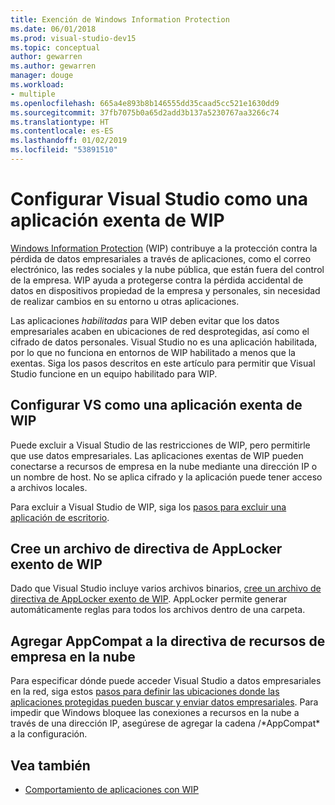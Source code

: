 ```yaml
---
title: Exención de Windows Information Protection
ms.date: 06/01/2018
ms.prod: visual-studio-dev15
ms.topic: conceptual
author: gewarren
ms.author: gewarren
manager: douge
ms.workload:
- multiple
ms.openlocfilehash: 665a4e893b8b146555dd35caad5cc521e1630dd9
ms.sourcegitcommit: 37fb7075b0a65d2add3b137a5230767aa3266c74
ms.translationtype: HT
ms.contentlocale: es-ES
ms.lasthandoff: 01/02/2019
ms.locfileid: "53891510"
---
```

# <a name="configure-visual-studio-as-a-wip-exempt-app"></a>Configurar Visual Studio como una aplicación exenta de WIP

[Windows Information Protection](/windows/security/information-protection/windows-information-protection/protect-enterprise-data-using-wip) (WIP) contribuye a la protección contra la pérdida de datos empresariales a través de aplicaciones, como el correo electrónico, las redes sociales y la nube pública, que están fuera del control de la empresa. WIP ayuda a protegerse contra la pérdida accidental de datos en dispositivos propiedad de la empresa y personales, sin necesidad de realizar cambios en su entorno u otras aplicaciones.

Las aplicaciones *habilitadas* para WIP deben evitar que los datos empresariales acaben en ubicaciones de red desprotegidas, así como el cifrado de datos personales. Visual Studio no es una aplicación habilitada, por lo que no funciona en entornos de WIP habilitado a menos que la exentas. Siga los pasos descritos en este artículo para permitir que Visual Studio funcione en un equipo habilitado para WIP.

## <a name="configure-vs-as-a-wip-exempt-app"></a>Configurar VS como una aplicación exenta de WIP

Puede excluir a Visual Studio de las restricciones de WIP, pero permitirle que use datos empresariales. Las aplicaciones exentas de WIP pueden conectarse a recursos de empresa en la nube mediante una dirección IP o un nombre de host. No se aplica cifrado y la aplicación puede tener acceso a archivos locales.

Para excluir a Visual Studio de WIP, siga los [pasos para excluir una aplicación de escritorio](/windows/security/information-protection/windows-information-protection/create-wip-policy-using-intune-azure#exempt-apps-from-a-wip-policy).

## <a name="create-a-wip-exempt-applocker-policy-file"></a>Cree un archivo de directiva de AppLocker exento de WIP

Dado que Visual Studio incluye varios archivos binarios, [cree un archivo de directiva de AppLocker exento de WIP](/windows/security/threat-protection/windows-defender-application-control/applocker/run-the-automatically-generate-rules-wizard). AppLocker permite generar automáticamente reglas para todos los archivos dentro de una carpeta.

## <a name="add-appcompat-to-the-enterprise-cloud-resource-policy"></a>Agregar AppCompat a la directiva de recursos de empresa en la nube

Para especificar dónde puede acceder Visual Studio a datos empresariales en la red, siga estos [pasos para definir las ubicaciones donde las aplicaciones protegidas pueden buscar y enviar datos empresariales](/windows/security/information-protection/windows-information-protection/create-wip-policy-using-intune-azure#choose-where-apps-can-access-enterprise-data). Para impedir que Windows bloquee las conexiones a recursos en la nube a través de una dirección IP, asegúrese de agregar la cadena /\*AppCompat\* a la configuración.

## <a name="see-also"></a>Vea también

- [Comportamiento de aplicaciones con WIP](/windows/security/information-protection/windows-information-protection/app-behavior-with-wip)